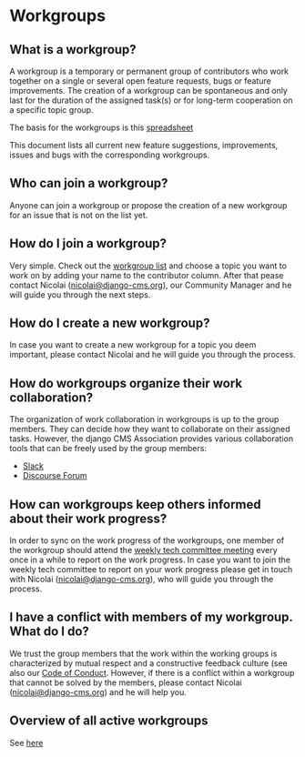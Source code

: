 # Workgroups 

## What is a workgroup?

A workgroup is a temporary or permanent group of contributors who work together on a single or several open feature requests, bugs or feature improvements. The creation of a workgroup can be spontaneous and only last for the duration of the assigned task(s) or for long-term cooperation on a specific topic group. 

The basis for the workgroups is this [spreadsheet](https://docs.google.com/spreadsheets/d/1gfI8IKz84u-YvE61eePCD-lAbn1haghOiqkvSdO-1yg/edit#gid=0) 

This document lists all current new feature suggestions, improvements, issues and bugs with the corresponding workgroups. 


## Who can join a workgroup?

Anyone can join a workgroup or propose the creation of a new workgroup for an issue that is not on the list yet. 


## How do I join a workgroup?

Very simple. Check out the [workgroup list](https://docs.google.com/spreadsheets/d/1gfI8IKz84u-YvE61eePCD-lAbn1haghOiqkvSdO-1yg/edit#gid=0) and choose a topic you want to work on by adding your name to the contributor column. After that pease contact Nicolai (nicolai@django-cms.org), our Community Manager and he will guide you through the next steps. 


## How do I create a new workgroup?

In case you want to create a new workgroup for a topic you deem important, please contact Nicolai and he will guide you through the process. 


## How do workgroups organize their work collaboration?

The organization of work collaboration in workgroups is up to the group members. They can decide how they want to collaborate on their assigned tasks. However, the django CMS Association provides various collaboration tools that can be freely used by the group members:

- [Slack](https://www.django-cms.org/slack) 
- [Discourse Forum](https://discourse.django-cms.org/)


## How can workgroups keep others informed about their work progress? 

In order to sync on the work progress of the workgroups, one member of the workgroup should attend the [weekly tech committee meeting](https://github.com/django-cms/django-cms-mgmt/blob/master/community%20and%20support/weekly%20tech%20committee%20meeting.md) every once in a while to report on the work progress. In case you want to join the weekly tech committee to report on your work progress please get in touch with Nicolai (nicolai@django-cms.org), who will guide you through the process. 


## I have a conflict with members of my workgroup. What do I do?

We trust the group members that the work within the working groups is characterized by mutual respect and a constructive feedback culture (see also our [Code of Conduct](http://docs.django-cms.org/en/latest/contributing/code_of_conduct.html). However, if there is a conflict within a workgroup that cannot be solved by the members, please contact Nicolai (nicolai@django-cms.org) and he will help you. 


## Overview of all active workgroups 

See [here](https://docs.google.com/spreadsheets/d/1gfI8IKz84u-YvE61eePCD-lAbn1haghOiqkvSdO-1yg/edit#gid=0) 
